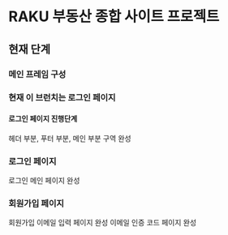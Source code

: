 # RAKU 부동산 종합 사이트 프로젝트

## 현재 단계

### 메인 프레임 구성

### 현재 이 브런치는 로그인 페이지

#### 로그인 페이지 진행단계

헤더 부분, 푸터 부분, 메인 부분 구역 완성
### 로그인 페이지
로그인 메인 페이지 완성
### 회원가입 페이지
회원가입 이메일 입력 페이지 완성
이메일 인증 코드 페이지 완성

